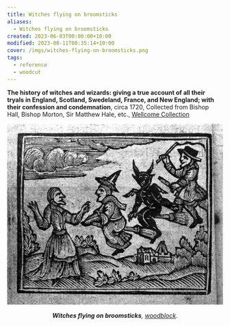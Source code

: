 ```yaml
---
title: Witches flying on broomsticks
aliases:
  - Witches flying on broomsticks
created: 2023-06-03T00:00:00+10:00
modified: 2023-08-11T08:35:14+10:00
cover: /imgs/witches-flying-on-broomsticks.png
tags:
  - reference
  - woodcut
---
```


**The history of witches and wizards: giving a true account of all their tryals in England, Scotland, Swedeland, France, and New England; with their confession and condemnation**, circa 1720, Collected from Bishop Hall, Bishop Morton, Sir Matthew Hale, etc., [Wellcome Collection](https://wellcomecollection.org/works/abkab8tq/images?id=a3nuy2zq)

![Witches flying on broomsticks](imgs/witches-flying-on-broomsticks.png)
*<center>**Witches flying on broomsticks**, [woodblock](notes/woodblock).</center>*